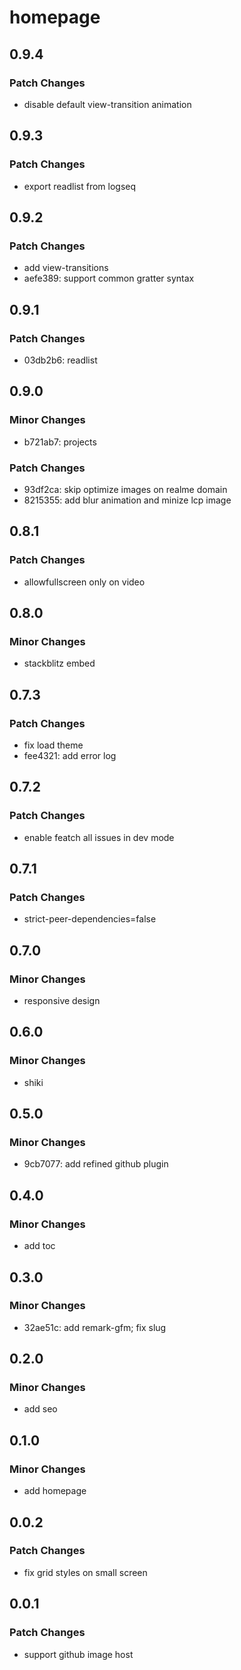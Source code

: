 # homepage

## 0.9.4

### Patch Changes

- disable default view-transition animation

## 0.9.3

### Patch Changes

- export readlist from logseq

## 0.9.2

### Patch Changes

- add view-transitions
- aefe389: support common gratter syntax

## 0.9.1

### Patch Changes

- 03db2b6: readlist

## 0.9.0

### Minor Changes

- b721ab7: projects

### Patch Changes

- 93df2ca: skip optimize images on realme domain
- 8215355: add blur animation and minize lcp image

## 0.8.1

### Patch Changes

- allowfullscreen only on video

## 0.8.0

### Minor Changes

- stackblitz embed

## 0.7.3

### Patch Changes

- fix load theme
- fee4321: add error log

## 0.7.2

### Patch Changes

- enable featch all issues in dev mode

## 0.7.1

### Patch Changes

- strict-peer-dependencies=false

## 0.7.0

### Minor Changes

- responsive design

## 0.6.0

### Minor Changes

- shiki

## 0.5.0

### Minor Changes

- 9cb7077: add refined github plugin

## 0.4.0

### Minor Changes

- add toc

## 0.3.0

### Minor Changes

- 32ae51c: add remark-gfm; fix slug

## 0.2.0

### Minor Changes

- add seo

## 0.1.0

### Minor Changes

- add homepage

## 0.0.2

### Patch Changes

- fix grid styles on small screen

## 0.0.1

### Patch Changes

- support github image host
